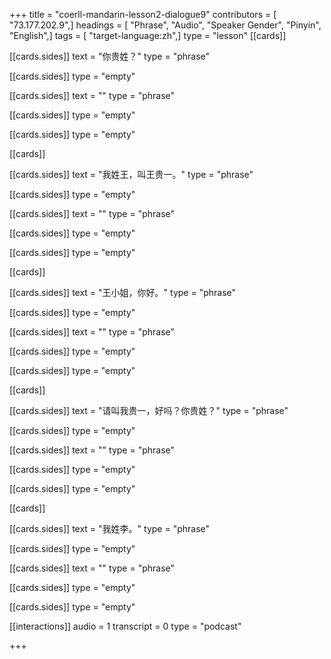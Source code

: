 +++
title = "coerll-mandarin-lesson2-dialogue9"
contributors = [ "73.177.202.9",]
headings = [ "Phrase", "Audio", "Speaker Gender", "Pinyin", "English",]
tags = [ "target-language:zh",]
type = "lesson"
[[cards]]

[[cards.sides]]
text = "你贵姓？"
type = "phrase"

[[cards.sides]]
type = "empty"

[[cards.sides]]
text = ""
type = "phrase"

[[cards.sides]]
type = "empty"

[[cards.sides]]
type = "empty"

[[cards]]

[[cards.sides]]
text = "我姓王，叫王贵一。"
type = "phrase"

[[cards.sides]]
type = "empty"

[[cards.sides]]
text = ""
type = "phrase"

[[cards.sides]]
type = "empty"

[[cards.sides]]
type = "empty"

[[cards]]

[[cards.sides]]
text = "王小姐，你好。"
type = "phrase"

[[cards.sides]]
type = "empty"

[[cards.sides]]
text = ""
type = "phrase"

[[cards.sides]]
type = "empty"

[[cards.sides]]
type = "empty"

[[cards]]

[[cards.sides]]
text = "请叫我贵一，好吗？你贵姓？"
type = "phrase"

[[cards.sides]]
type = "empty"

[[cards.sides]]
text = ""
type = "phrase"

[[cards.sides]]
type = "empty"

[[cards.sides]]
type = "empty"

[[cards]]

[[cards.sides]]
text = "我姓李。"
type = "phrase"

[[cards.sides]]
type = "empty"

[[cards.sides]]
text = ""
type = "phrase"

[[cards.sides]]
type = "empty"

[[cards.sides]]
type = "empty"

[[interactions]]
audio = 1
transcript = 0
type = "podcast"

+++
